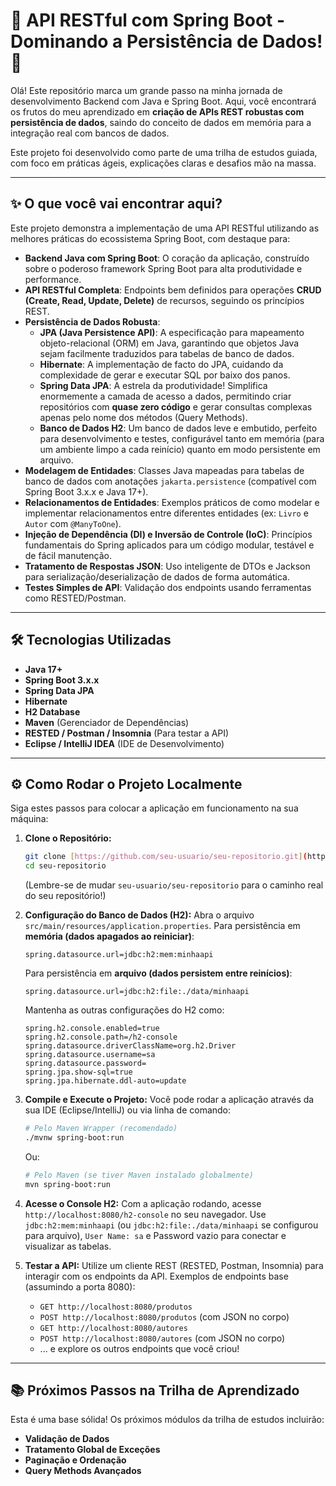# 🚀 API RESTful com Spring Boot - Dominando a Persistência de Dados! 🚀

Olá! Este repositório marca um grande passo na minha jornada de desenvolvimento Backend com Java e Spring Boot. Aqui, você encontrará os frutos do meu aprendizado em **criação de APIs REST robustas com persistência de dados**, saindo do conceito de dados em memória para a integração real com bancos de dados.

Este projeto foi desenvolvido como parte de uma trilha de estudos guiada, com foco em práticas ágeis, explicações claras e desafios mão na massa.

---

## ✨ O que você vai encontrar aqui?

Este projeto demonstra a implementação de uma API RESTful utilizando as melhores práticas do ecossistema Spring Boot, com destaque para:

-   **Backend Java com Spring Boot**: O coração da aplicação, construído sobre o poderoso framework Spring Boot para alta produtividade e performance.
-   **API RESTful Completa**: Endpoints bem definidos para operações **CRUD (Create, Read, Update, Delete)** de recursos, seguindo os princípios REST.
-   **Persistência de Dados Robusta**:
    -   **JPA (Java Persistence API)**: A especificação para mapeamento objeto-relacional (ORM) em Java, garantindo que objetos Java sejam facilmente traduzidos para tabelas de banco de dados.
    -   **Hibernate**: A implementação de facto do JPA, cuidando da complexidade de gerar e executar SQL por baixo dos panos.
    -   **Spring Data JPA**: A estrela da produtividade! Simplifica enormemente a camada de acesso a dados, permitindo criar repositórios com **quase zero código** e gerar consultas complexas apenas pelo nome dos métodos (Query Methods).
    -   **Banco de Dados H2**: Um banco de dados leve e embutido, perfeito para desenvolvimento e testes, configurável tanto em memória (para um ambiente limpo a cada reinício) quanto em modo persistente em arquivo.
-   **Modelagem de Entidades**: Classes Java mapeadas para tabelas de banco de dados com anotações `jakarta.persistence` (compatível com Spring Boot 3.x.x e Java 17+).
-   **Relacionamentos de Entidades**: Exemplos práticos de como modelar e implementar relacionamentos entre diferentes entidades (ex: `Livro` e `Autor` com `@ManyToOne`).
-   **Injeção de Dependência (DI) e Inversão de Controle (IoC)**: Princípios fundamentais do Spring aplicados para um código modular, testável e de fácil manutenção.
-   **Tratamento de Respostas JSON**: Uso inteligente de DTOs e Jackson para serialização/deserialização de dados de forma automática.
-   **Testes Simples de API**: Validação dos endpoints usando ferramentas como RESTED/Postman.

---

## 🛠️ Tecnologias Utilizadas

-   **Java 17+**
-   **Spring Boot 3.x.x**
-   **Spring Data JPA**
-   **Hibernate**
-   **H2 Database**
-   **Maven** (Gerenciador de Dependências)
-   **RESTED / Postman / Insomnia** (Para testar a API)
-   **Eclipse / IntelliJ IDEA** (IDE de Desenvolvimento)

---

## ⚙️ Como Rodar o Projeto Localmente

Siga estes passos para colocar a aplicação em funcionamento na sua máquina:

1.  **Clone o Repositório:**
    ```bash
    git clone [https://github.com/seu-usuario/seu-repositorio.git](https://github.com/seu-usuario/seu-repositorio.git)
    cd seu-repositorio
    ```
    (Lembre-se de mudar `seu-usuario/seu-repositorio` para o caminho real do seu repositório!)

2.  **Configuração do Banco de Dados (H2):**
    Abra o arquivo `src/main/resources/application.properties`.
    Para persistência em **memória (dados apagados ao reiniciar)**:
    ```properties
    spring.datasource.url=jdbc:h2:mem:minhaapi
    ```
    Para persistência em **arquivo (dados persistem entre reinícios)**:
    ```properties
    spring.datasource.url=jdbc:h2:file:./data/minhaapi
    ```
    Mantenha as outras configurações do H2 como:
    ```properties
    spring.h2.console.enabled=true
    spring.h2.console.path=/h2-console
    spring.datasource.driverClassName=org.h2.Driver
    spring.datasource.username=sa
    spring.datasource.password=
    spring.jpa.show-sql=true
    spring.jpa.hibernate.ddl-auto=update
    ```

3.  **Compile e Execute o Projeto:**
    Você pode rodar a aplicação através da sua IDE (Eclipse/IntelliJ) ou via linha de comando:

    ```bash
    # Pelo Maven Wrapper (recomendado)
    ./mvnw spring-boot:run
    ```
    Ou:
    ```bash
    # Pelo Maven (se tiver Maven instalado globalmente)
    mvn spring-boot:run
    ```

4.  **Acesse o Console H2:**
    Com a aplicação rodando, acesse `http://localhost:8080/h2-console` no seu navegador. Use `jdbc:h2:mem:minhaapi` (ou `jdbc:h2:file:./data/minhaapi` se configurou para arquivo), `User Name: sa` e Password vazio para conectar e visualizar as tabelas.

5.  **Testar a API:**
    Utilize um cliente REST (RESTED, Postman, Insomnia) para interagir com os endpoints da API.
    Exemplos de endpoints base (assumindo a porta 8080):
    -   `GET http://localhost:8080/produtos`
    -   `POST http://localhost:8080/produtos` (com JSON no corpo)
    -   `GET http://localhost:8080/autores`
    -   `POST http://localhost:8080/autores` (com JSON no corpo)
    -   ... e explore os outros endpoints que você criou!

---

## 📚 Próximos Passos na Trilha de Aprendizado

Esta é uma base sólida! Os próximos módulos da trilha de estudos incluirão:

-   **Validação de Dados**
-   **Tratamento Global de Exceções**
-   **Paginação e Ordenação**
-   **Query Methods Avançados**
